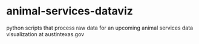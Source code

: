# animal-services-dataviz
python scripts that process raw data for an upcoming animal services data visualization at austintexas.gov
